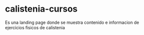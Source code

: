 # calistenia-cursos
Es una landing page donde se muestra contenido e informacion de ejercicios fisicos de calistenia 
